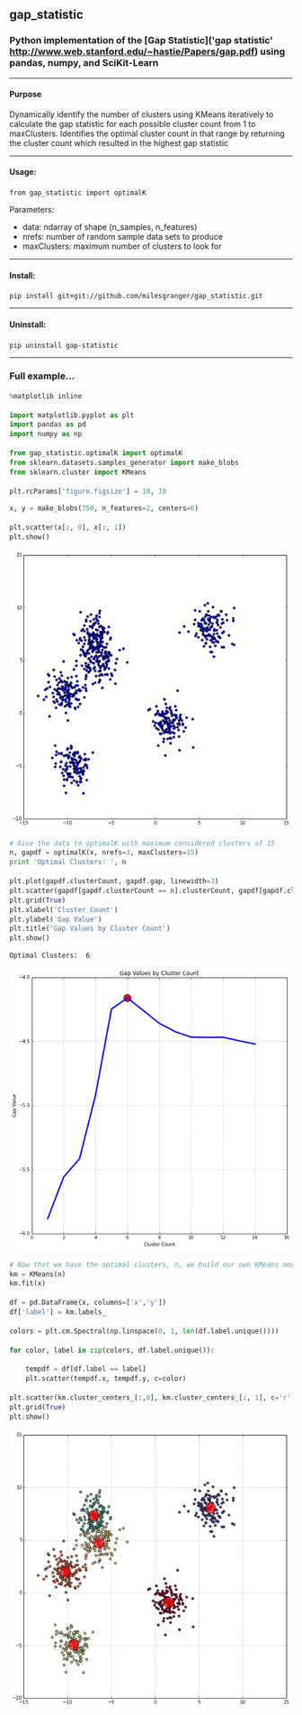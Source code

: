 
## gap_statistic
### Python implementation of the [Gap Statistic]('gap statistic' http://www.web.stanford.edu/~hastie/Papers/gap.pdf) using pandas, numpy, and SciKit-Learn

---
#### Purpose
Dynamically identify the number of clusters using KMeans iteratively to calculate the gap statistic for each possible cluster count from 1 to maxClusters. Identifies the optimal cluster count in that range by returning the cluster count which resulted in the highest gap statistic

---

#### Usage:

<p><code>from gap_statistic import optimalK</code></p>

Parameters:
- data: ndarray of shape (n_samples, n_features)
- nrefs: number of random sample data sets to produce
- maxClusters: maximum number of clusters to look for

---
#### Install:

<p><code>pip install git+git://github.com/milesgranger/gap_statistic.git</code></p>

---
#### Uninstall:

<p><code>pip uninstall gap-statistic</code></p>

---

### Full example...


```python
%matplotlib inline

import matplotlib.pyplot as plt
import pandas as pd
import numpy as np

from gap_statistic.optimalK import optimalK
from sklearn.datasets.samples_generator import make_blobs
from sklearn.cluster import KMeans

plt.rcParams['figure.figsize'] = 10, 10
```


```python
x, y = make_blobs(750, n_features=2, centers=6)

plt.scatter(x[:, 0], x[:, 1])
plt.show()
```


![png](output_2_0.png)



```python
# Give the data to optimalK with maximum considered clusters of 15
n, gapdf = optimalK(x, nrefs=3, maxClusters=15)
print 'Optimal Clusters: ', n

plt.plot(gapdf.clusterCount, gapdf.gap, linewidth=3)
plt.scatter(gapdf[gapdf.clusterCount == n].clusterCount, gapdf[gapdf.clusterCount == n].gap, s=250, c='r')
plt.grid(True)
plt.xlabel('Cluster Count')
plt.ylabel('Gap Value')
plt.title('Gap Values by Cluster Count')
plt.show()
```

    Optimal Clusters:  6



![png](output_3_1.png)



```python
# Now that we have the optimal clusters, n, we build our own KMeans model...
km = KMeans(n)
km.fit(x)

df = pd.DataFrame(x, columns=['x','y'])
df['label'] = km.labels_

colors = plt.cm.Spectral(np.linspace(0, 1, len(df.label.unique())))

for color, label in zip(colors, df.label.unique()):
    
    tempdf = df[df.label == label]
    plt.scatter(tempdf.x, tempdf.y, c=color)
    
plt.scatter(km.cluster_centers_[:,0], km.cluster_centers_[:, 1], c='r', s=500, alpha=0.7, )
plt.grid(True)
plt.show()
```


![png](output_4_0.png)



```python

```
